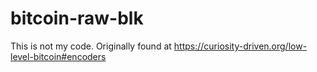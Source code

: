 # bitcoin-raw-blk
This is not my code. Originally found at https://curiosity-driven.org/low-level-bitcoin#encoders
